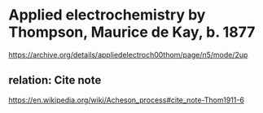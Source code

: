 # Applied electrochemistry by Thompson, Maurice de Kay, b. 1877
https://archive.org/details/appliedelectroch00thom/page/n5/mode/2up

## relation: Cite note
https://en.wikipedia.org/wiki/Acheson_process#cite_note-Thom1911-6

